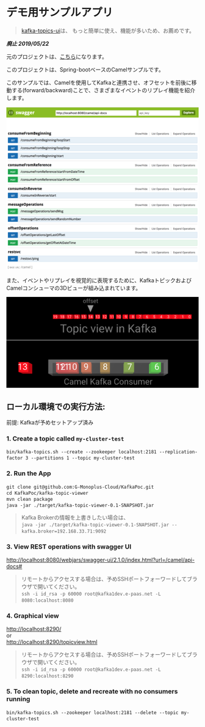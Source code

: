 デモ用サンプルアプリ
===========================

> [kafka-topics-ui](/kafka-topics-ui)は、
もっと簡単に使え、機能が多いため、お薦めです。

***廃止 2019/05/22***  

元のプロジェクトは、[こちら][1]になります。

[1]: https://gitlab.com/appdev-demos/camel-kafka-vr

このプロジェクトは、Spring-bootベースのCamelサンプルです。

このサンプルでは、Camelを使用してKafkaと連携させ、オフセットを前後に移動する(forward/backward)ことで、さまざまなイベントのリプレイ機能を紹介します。

![swagger](assets/swagger.png)

また、イベントやリプレイを視覚的に表現するために、KafkaトピックおよびCamelコンシューマの3Dビューが組み込まれています。

![3d-viewer](assets/3d-viewer.png)


## ローカル環境での実行方法:

前提: Kafkaが予めセットアップ済み

### 1. Create a topic called `my-cluster-test`

	bin/kafka-topics.sh --create --zookeeper localhost:2181 --replication-factor 3 --partitions 1 --topic my-cluster-test

### 2. Run the App

	git clone git@github.com:G-Monoplus-Cloud/KafkaPoc.git
	cd KafkaPoc/kafka-topic-viewer
	mvn clean package
	java -jar ./target/kafka-topic-viewer-0.1-SNAPSHOT.jar 

> Kafka Brokerの情報を上書きしたい場合は、  
`java -jar ./target/kafka-topic-viewer-0.1-SNAPSHOT.jar --kafka.broker=192.168.33.71:9092` 

### 3. View REST operations with swagger UI    

[http://localhost:8080/webjars/swagger-ui/2.1.0/index.html?url=/camel/api-docs#](http://localhost:8080/webjars/swagger-ui/2.1.0/index.html?url=/camel/api-docs#)

> リモートからアクセスする場合は、予めSSHポートフォーワードしてブラウザで開いてください。  
`ssh -i id_rsa -p 60000 root@kafka1dev.e-paas.net -L 8080:localhost:8080`


### 4. Graphical view

[http://localhost:8290/](http://localhost:8290/)    
  or  
[http://localhost:8290/topicview.html](http://localhost:8290/topicview.html)

> リモートからアクセスする場合は、予めSSHポートフォーワードしてブラウザで開いてください。  
`ssh -i id_rsa -p 60000 root@kafka1dev.e-paas.net -L 8290:localhost:8290`

### 5. To clean topic, delete and recreate with no consumers running

	bin/kafka-topics.sh --zookeeper localhost:2181 --delete --topic my-cluster-test
